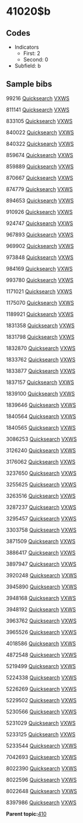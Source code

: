 # 41020$b

## Codes

-   Indicators
    -   First: 2
    -   Second: 0
-   Subfield: b

## Sample bibs

99216 [Quicksearch](https://search.library.yale.edu/catalog/99216) [VXWS](http://prodorbis.library.yale.edu:7014/vxws/GetHoldingsService?bibId=99216)

811141 [Quicksearch](https://search.library.yale.edu/catalog/811141) [VXWS](http://prodorbis.library.yale.edu:7014/vxws/GetHoldingsService?bibId=811141)

833105 [Quicksearch](https://search.library.yale.edu/catalog/833105) [VXWS](http://prodorbis.library.yale.edu:7014/vxws/GetHoldingsService?bibId=833105)

840022 [Quicksearch](https://search.library.yale.edu/catalog/840022) [VXWS](http://prodorbis.library.yale.edu:7014/vxws/GetHoldingsService?bibId=840022)

840322 [Quicksearch](https://search.library.yale.edu/catalog/840322) [VXWS](http://prodorbis.library.yale.edu:7014/vxws/GetHoldingsService?bibId=840322)

859674 [Quicksearch](https://search.library.yale.edu/catalog/859674) [VXWS](http://prodorbis.library.yale.edu:7014/vxws/GetHoldingsService?bibId=859674)

859889 [Quicksearch](https://search.library.yale.edu/catalog/859889) [VXWS](http://prodorbis.library.yale.edu:7014/vxws/GetHoldingsService?bibId=859889)

870667 [Quicksearch](https://search.library.yale.edu/catalog/870667) [VXWS](http://prodorbis.library.yale.edu:7014/vxws/GetHoldingsService?bibId=870667)

874779 [Quicksearch](https://search.library.yale.edu/catalog/874779) [VXWS](http://prodorbis.library.yale.edu:7014/vxws/GetHoldingsService?bibId=874779)

894653 [Quicksearch](https://search.library.yale.edu/catalog/894653) [VXWS](http://prodorbis.library.yale.edu:7014/vxws/GetHoldingsService?bibId=894653)

910926 [Quicksearch](https://search.library.yale.edu/catalog/910926) [VXWS](http://prodorbis.library.yale.edu:7014/vxws/GetHoldingsService?bibId=910926)

924747 [Quicksearch](https://search.library.yale.edu/catalog/924747) [VXWS](http://prodorbis.library.yale.edu:7014/vxws/GetHoldingsService?bibId=924747)

967893 [Quicksearch](https://search.library.yale.edu/catalog/967893) [VXWS](http://prodorbis.library.yale.edu:7014/vxws/GetHoldingsService?bibId=967893)

969902 [Quicksearch](https://search.library.yale.edu/catalog/969902) [VXWS](http://prodorbis.library.yale.edu:7014/vxws/GetHoldingsService?bibId=969902)

973848 [Quicksearch](https://search.library.yale.edu/catalog/973848) [VXWS](http://prodorbis.library.yale.edu:7014/vxws/GetHoldingsService?bibId=973848)

984169 [Quicksearch](https://search.library.yale.edu/catalog/984169) [VXWS](http://prodorbis.library.yale.edu:7014/vxws/GetHoldingsService?bibId=984169)

993780 [Quicksearch](https://search.library.yale.edu/catalog/993780) [VXWS](http://prodorbis.library.yale.edu:7014/vxws/GetHoldingsService?bibId=993780)

1171021 [Quicksearch](https://search.library.yale.edu/catalog/1171021) [VXWS](http://prodorbis.library.yale.edu:7014/vxws/GetHoldingsService?bibId=1171021)

1175070 [Quicksearch](https://search.library.yale.edu/catalog/1175070) [VXWS](http://prodorbis.library.yale.edu:7014/vxws/GetHoldingsService?bibId=1175070)

1189921 [Quicksearch](https://search.library.yale.edu/catalog/1189921) [VXWS](http://prodorbis.library.yale.edu:7014/vxws/GetHoldingsService?bibId=1189921)

1831358 [Quicksearch](https://search.library.yale.edu/catalog/1831358) [VXWS](http://prodorbis.library.yale.edu:7014/vxws/GetHoldingsService?bibId=1831358)

1831798 [Quicksearch](https://search.library.yale.edu/catalog/1831798) [VXWS](http://prodorbis.library.yale.edu:7014/vxws/GetHoldingsService?bibId=1831798)

1832870 [Quicksearch](https://search.library.yale.edu/catalog/1832870) [VXWS](http://prodorbis.library.yale.edu:7014/vxws/GetHoldingsService?bibId=1832870)

1833762 [Quicksearch](https://search.library.yale.edu/catalog/1833762) [VXWS](http://prodorbis.library.yale.edu:7014/vxws/GetHoldingsService?bibId=1833762)

1833877 [Quicksearch](https://search.library.yale.edu/catalog/1833877) [VXWS](http://prodorbis.library.yale.edu:7014/vxws/GetHoldingsService?bibId=1833877)

1837157 [Quicksearch](https://search.library.yale.edu/catalog/1837157) [VXWS](http://prodorbis.library.yale.edu:7014/vxws/GetHoldingsService?bibId=1837157)

1839100 [Quicksearch](https://search.library.yale.edu/catalog/1839100) [VXWS](http://prodorbis.library.yale.edu:7014/vxws/GetHoldingsService?bibId=1839100)

1839646 [Quicksearch](https://search.library.yale.edu/catalog/1839646) [VXWS](http://prodorbis.library.yale.edu:7014/vxws/GetHoldingsService?bibId=1839646)

1840564 [Quicksearch](https://search.library.yale.edu/catalog/1840564) [VXWS](http://prodorbis.library.yale.edu:7014/vxws/GetHoldingsService?bibId=1840564)

1840565 [Quicksearch](https://search.library.yale.edu/catalog/1840565) [VXWS](http://prodorbis.library.yale.edu:7014/vxws/GetHoldingsService?bibId=1840565)

3086253 [Quicksearch](https://search.library.yale.edu/catalog/3086253) [VXWS](http://prodorbis.library.yale.edu:7014/vxws/GetHoldingsService?bibId=3086253)

3126240 [Quicksearch](https://search.library.yale.edu/catalog/3126240) [VXWS](http://prodorbis.library.yale.edu:7014/vxws/GetHoldingsService?bibId=3126240)

3176062 [Quicksearch](https://search.library.yale.edu/catalog/3176062) [VXWS](http://prodorbis.library.yale.edu:7014/vxws/GetHoldingsService?bibId=3176062)

3237650 [Quicksearch](https://search.library.yale.edu/catalog/3237650) [VXWS](http://prodorbis.library.yale.edu:7014/vxws/GetHoldingsService?bibId=3237650)

3255625 [Quicksearch](https://search.library.yale.edu/catalog/3255625) [VXWS](http://prodorbis.library.yale.edu:7014/vxws/GetHoldingsService?bibId=3255625)

3263516 [Quicksearch](https://search.library.yale.edu/catalog/3263516) [VXWS](http://prodorbis.library.yale.edu:7014/vxws/GetHoldingsService?bibId=3263516)

3287237 [Quicksearch](https://search.library.yale.edu/catalog/3287237) [VXWS](http://prodorbis.library.yale.edu:7014/vxws/GetHoldingsService?bibId=3287237)

3295457 [Quicksearch](https://search.library.yale.edu/catalog/3295457) [VXWS](http://prodorbis.library.yale.edu:7014/vxws/GetHoldingsService?bibId=3295457)

3303758 [Quicksearch](https://search.library.yale.edu/catalog/3303758) [VXWS](http://prodorbis.library.yale.edu:7014/vxws/GetHoldingsService?bibId=3303758)

3871509 [Quicksearch](https://search.library.yale.edu/catalog/3871509) [VXWS](http://prodorbis.library.yale.edu:7014/vxws/GetHoldingsService?bibId=3871509)

3886417 [Quicksearch](https://search.library.yale.edu/catalog/3886417) [VXWS](http://prodorbis.library.yale.edu:7014/vxws/GetHoldingsService?bibId=3886417)

3897947 [Quicksearch](https://search.library.yale.edu/catalog/3897947) [VXWS](http://prodorbis.library.yale.edu:7014/vxws/GetHoldingsService?bibId=3897947)

3920248 [Quicksearch](https://search.library.yale.edu/catalog/3920248) [VXWS](http://prodorbis.library.yale.edu:7014/vxws/GetHoldingsService?bibId=3920248)

3945890 [Quicksearch](https://search.library.yale.edu/catalog/3945890) [VXWS](http://prodorbis.library.yale.edu:7014/vxws/GetHoldingsService?bibId=3945890)

3948168 [Quicksearch](https://search.library.yale.edu/catalog/3948168) [VXWS](http://prodorbis.library.yale.edu:7014/vxws/GetHoldingsService?bibId=3948168)

3948192 [Quicksearch](https://search.library.yale.edu/catalog/3948192) [VXWS](http://prodorbis.library.yale.edu:7014/vxws/GetHoldingsService?bibId=3948192)

3963762 [Quicksearch](https://search.library.yale.edu/catalog/3963762) [VXWS](http://prodorbis.library.yale.edu:7014/vxws/GetHoldingsService?bibId=3963762)

3965526 [Quicksearch](https://search.library.yale.edu/catalog/3965526) [VXWS](http://prodorbis.library.yale.edu:7014/vxws/GetHoldingsService?bibId=3965526)

4018586 [Quicksearch](https://search.library.yale.edu/catalog/4018586) [VXWS](http://prodorbis.library.yale.edu:7014/vxws/GetHoldingsService?bibId=4018586)

4872548 [Quicksearch](https://search.library.yale.edu/catalog/4872548) [VXWS](http://prodorbis.library.yale.edu:7014/vxws/GetHoldingsService?bibId=4872548)

5219499 [Quicksearch](https://search.library.yale.edu/catalog/5219499) [VXWS](http://prodorbis.library.yale.edu:7014/vxws/GetHoldingsService?bibId=5219499)

5224338 [Quicksearch](https://search.library.yale.edu/catalog/5224338) [VXWS](http://prodorbis.library.yale.edu:7014/vxws/GetHoldingsService?bibId=5224338)

5226269 [Quicksearch](https://search.library.yale.edu/catalog/5226269) [VXWS](http://prodorbis.library.yale.edu:7014/vxws/GetHoldingsService?bibId=5226269)

5229502 [Quicksearch](https://search.library.yale.edu/catalog/5229502) [VXWS](http://prodorbis.library.yale.edu:7014/vxws/GetHoldingsService?bibId=5229502)

5230566 [Quicksearch](https://search.library.yale.edu/catalog/5230566) [VXWS](http://prodorbis.library.yale.edu:7014/vxws/GetHoldingsService?bibId=5230566)

5231029 [Quicksearch](https://search.library.yale.edu/catalog/5231029) [VXWS](http://prodorbis.library.yale.edu:7014/vxws/GetHoldingsService?bibId=5231029)

5233125 [Quicksearch](https://search.library.yale.edu/catalog/5233125) [VXWS](http://prodorbis.library.yale.edu:7014/vxws/GetHoldingsService?bibId=5233125)

5233544 [Quicksearch](https://search.library.yale.edu/catalog/5233544) [VXWS](http://prodorbis.library.yale.edu:7014/vxws/GetHoldingsService?bibId=5233544)

7042693 [Quicksearch](https://search.library.yale.edu/catalog/7042693) [VXWS](http://prodorbis.library.yale.edu:7014/vxws/GetHoldingsService?bibId=7042693)

8022390 [Quicksearch](https://search.library.yale.edu/catalog/8022390) [VXWS](http://prodorbis.library.yale.edu:7014/vxws/GetHoldingsService?bibId=8022390)

8022596 [Quicksearch](https://search.library.yale.edu/catalog/8022596) [VXWS](http://prodorbis.library.yale.edu:7014/vxws/GetHoldingsService?bibId=8022596)

8022648 [Quicksearch](https://search.library.yale.edu/catalog/8022648) [VXWS](http://prodorbis.library.yale.edu:7014/vxws/GetHoldingsService?bibId=8022648)

8397986 [Quicksearch](https://search.library.yale.edu/catalog/8397986) [VXWS](http://prodorbis.library.yale.edu:7014/vxws/GetHoldingsService?bibId=8397986)

**Parent topic:**[410](../../tags/410/410.md)

